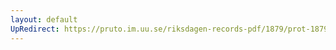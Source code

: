 ```yaml
---
layout: default
UpRedirect: https://pruto.im.uu.se/riksdagen-records-pdf/1879/prot-1879--fk--029/prot-1879--fk--029_037.pdf
---
```

